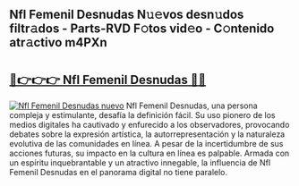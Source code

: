 ## Nfl Femenil Desnudas N𝚞𝚎vos desn𝚞dos filtr𝚊dos - Parts-RVD F𝚘tos vid𝚎o - C𝚘ntenido atr𝚊ctivo m4PXn

# <h2><a href="http://mbaypa.tromn.icu/?c=Nfl+Femenil+Desnudas">🔗👉👉👉 Nfl Femenil Desnudas 🔗🔗</a></h2>

[![Nfl Femenil Desnudas nuevo](https://i.imgur.com/pEAQMta.gif)](http://mbaypa.tromn.icu/?c=Nfl+Femenil+Desnudas)
Nfl Femenil Desnudas, una persona compleja y estimulante, desafía la definición fácil. Su uso pionero de los medios digitales ha cautivado y enfurecido a los observadores, provocando debates sobre la expresión artística, la autorrepresentación y la naturaleza evolutiva de las comunidades en línea. A pesar de la incertidumbre de sus acciones futuras, su impacto en la cultura en línea es palpable. Armada con un espíritu inquebrantable y un atractivo innegable, la influencia de Nfl Femenil Desnudas en el panorama digital no tiene paralelo.
